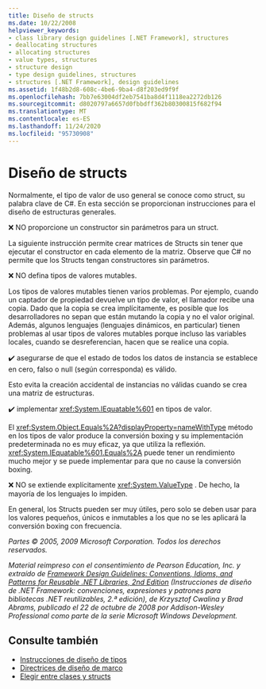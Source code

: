 ```yaml
---
title: Diseño de structs
ms.date: 10/22/2008
helpviewer_keywords:
- class library design guidelines [.NET Framework], structures
- deallocating structures
- allocating structures
- value types, structures
- structure design
- type design guidelines, structures
- structures [.NET Framework], design guidelines
ms.assetid: 1f48b2d8-608c-4be6-9ba4-d8f203ed9f9f
ms.openlocfilehash: 7bb7e63004df2eb7541ba8d4f1118ea2272db126
ms.sourcegitcommit: d8020797a6657d0fbbdff362b80300815f682f94
ms.translationtype: MT
ms.contentlocale: es-ES
ms.lasthandoff: 11/24/2020
ms.locfileid: "95730908"
---
```

# <a name="struct-design"></a>Diseño de structs

Normalmente, el tipo de valor de uso general se conoce como struct, su palabra clave de C#. En esta sección se proporcionan instrucciones para el diseño de estructuras generales.

 ❌ NO proporcione un constructor sin parámetros para un struct.

 La siguiente instrucción permite crear matrices de Structs sin tener que ejecutar el constructor en cada elemento de la matriz. Observe que C# no permite que los Structs tengan constructores sin parámetros.

 ❌ NO defina tipos de valores mutables.

 Los tipos de valores mutables tienen varios problemas. Por ejemplo, cuando un captador de propiedad devuelve un tipo de valor, el llamador recibe una copia. Dado que la copia se crea implícitamente, es posible que los desarrolladores no sepan que están mutando la copia y no el valor original. Además, algunos lenguajes (lenguajes dinámicos, en particular) tienen problemas al usar tipos de valores mutables porque incluso las variables locales, cuando se desreferencian, hacen que se realice una copia.

 ✔️ asegurarse de que el estado de todos los datos de instancia se establece en cero, falso o null (según corresponda) es válido.

 Esto evita la creación accidental de instancias no válidas cuando se crea una matriz de estructuras.

 ✔️ implementar <xref:System.IEquatable%601> en tipos de valor.

 El <xref:System.Object.Equals%2A?displayProperty=nameWithType> método en los tipos de valor produce la conversión boxing y su implementación predeterminada no es muy eficaz, ya que utiliza la reflexión. <xref:System.IEquatable%601.Equals%2A> puede tener un rendimiento mucho mejor y se puede implementar para que no cause la conversión boxing.

 ❌ NO se extiende explícitamente <xref:System.ValueType> . De hecho, la mayoría de los lenguajes lo impiden.

 En general, los Structs pueden ser muy útiles, pero solo se deben usar para los valores pequeños, únicos e inmutables a los que no se les aplicará la conversión boxing con frecuencia.

 *Partes © 2005, 2009 Microsoft Corporation. Todos los derechos reservados.*

 *Material reimpreso con el consentimiento de Pearson Education, Inc. y extraído de [Framework Design Guidelines: Conventions, Idioms, and Patterns for Reusable .NET Libraries, 2nd Edition](https://www.informit.com/store/framework-design-guidelines-conventions-idioms-and-9780321545619) (Instrucciones de diseño de .NET Framework: convenciones, expresiones y patrones para bibliotecas .NET reutilizables, 2.ª edición), de Krzysztof Cwalina y Brad Abrams, publicado el 22 de octubre de 2008 por Addison-Wesley Professional como parte de la serie Microsoft Windows Development.*

## <a name="see-also"></a>Consulte también

- [Instrucciones de diseño de tipos](type.md)
- [Directrices de diseño de marco](index.md)
- [Elegir entre clases y structs](choosing-between-class-and-struct.md)

